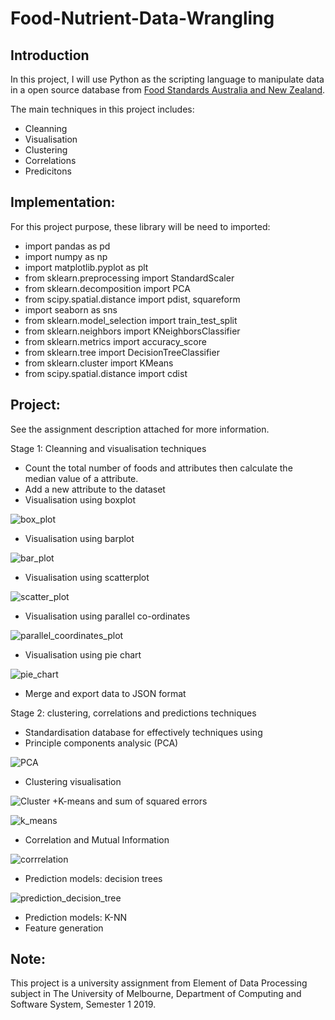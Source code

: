 # Food-Nutrient-Data-Wrangling
## Introduction
In this project, I will use Python as the scripting language to manipulate data in a open source database from [Food Standards Australia and New Zealand](http://www.foodstandards.gov.au/science/monitoringnutrients/ausnut/ausnutdatales/Pages/foodnutrient.aspx).

The main techniques in this project includes: 
+ Cleanning 
+ Visualisation 
+ Clustering 
+ Correlations 
+ Predicitons

## Implementation: 
For this project purpose, these library will be need to imported: 
+ import pandas as pd
+ import numpy as np
+ import matplotlib.pyplot as plt
+ from sklearn.preprocessing import StandardScaler
+ from sklearn.decomposition import PCA
+ from scipy.spatial.distance import pdist, squareform
+ import seaborn as sns
+ from sklearn.model_selection import train_test_split
+ from sklearn.neighbors import KNeighborsClassifier
+ from sklearn.metrics import accuracy_score
+ from sklearn.tree import DecisionTreeClassifier
+ from sklearn.cluster import KMeans
+ from scipy.spatial.distance import cdist

## Project: 
See the assignment description attached for more information.

Stage 1: Cleanning and visualisation techniques
+ Count the total number of foods and attributes then calculate the median value of a attribute.
+ Add a new attribute to the dataset
+ Visualisation using boxplot
 
![box_plot](box_plot.PNG)
+ Visualisation using barplot

![bar_plot](bar_plot.PNG)
+ Visualisation using scatterplot

![scatter_plot](scatter_plot.PNG)
+ Visualisation using parallel co-ordinates 

![parallel_coordinates_plot](parallel_coordinates_plot.PNG)
+ Visualisation using pie chart

![pie_chart](pie_chart.PNG)
+ Merge and export data to JSON format

Stage 2: clustering, correlations and predictions techniques
+ Standardisation database for effectively techniques using
+  Principle components analysic (PCA)

![PCA](PCA.PNG)
+ Clustering visualisation

![Cluster](cluster.PNG)
+K-means and sum of squared errors

![k_means](k_means.PNG)
+ Correlation and Mutual Information

![corrrelation](correlation.PNG)
+ Prediction models: decision trees

![prediction_decision_tree](predict_decision_tree.PNG)

+ Prediction models: K-NN
+ Feature generation
## Note:
This project is a university assignment from Element of Data Processing subject in The University of Melbourne, Department of Computing  and Software System, Semester 1 2019.
